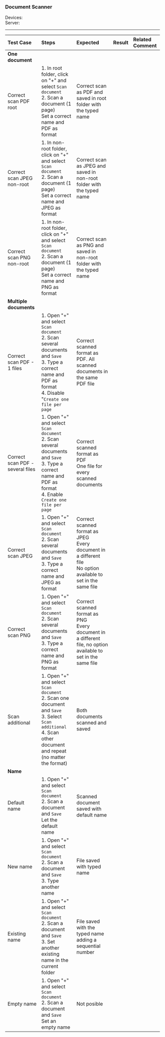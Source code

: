 ###  Document Scanner

Devices: <br>
Server: 

---

 
| Test Case | Steps | Expected | Result | Related Comment | 
| :-------- | :---- | :------- | :----: | :-------------- | 
|**One document**|||||||
| Correct scan PDF root | 1. In root folder, click on "+" and select `Scan document`<br>2. Scan a document (1 page)<br>Set a correct name and PDF as format | Correct scan as PDF and saved in root folder with the typed name |   |  |  |
| Correct scan JPEG non-root|  1. In non-root folder, click on "+" and select `Scan document`<br>2. Scan a document (1 page)<br>Set a correct name and JPEG as format| Correct scan as JPEG and saved in non-root folder with the typed name |   |  |  |
| Correct scan PNG non-root|  1. In non-root folder, click on "+" and select `Scan document`<br>2. Scan a document (1 page)<br>Set a correct name and PNG as format| Correct scan as PNG and saved in non-root folder with the typed name |   |  |  |
|**Multiple documents**|||||||
| Correct scan PDF -  1 files | 1. Open "+" and select `Scan document`<br>2. Scan several documents and `Save`<br>3. Type a correct name and PDF as format<br>4. Disable "`Create one file per page` | Correct scanned format as PDF. All scanned documents in the same PDF file |   |  |  
| Correct scan PDF - several files | 1. Open "+" and select `Scan document`<br>2. Scan several documents and `Save`<br>3. Type a correct name and PDF as format<br>4. Enable `Create one file per page` | Correct scanned format as PDF<br>One file for every scanned documents  | |  |  |
| Correct scan JPEG  | 1. Open "+" and select `Scan document`<br>2. Scan several documents and `Save`<br>3. Type a correct name and JPEG as format | Correct scanned format as JPEG<br>Every document in a different file<br>No option available to set in the same file |   |  |  |
| Correct scan PNG  | 1. Open "+" and select `Scan document`<br>2. Scan several documents and `Save`<br>3. Type a correct name and PNG as format | Correct scanned format as PNG<br>Every document in a different file, no option available to set in the same file |  |  |  |
| Scan additional  | 1. Open "+" and select `Scan document`<br>2. Scan one document and `Save`<br>3. Select `Scan additional`<br>4. Scan other document and repeat (no matter the format) | Both documents scanned and saved |   |  |  |
|**Name**|||||||
| Default name | 1. Open "+" and select `Scan document`<br>2. Scan a document and `Save`<br>Let the default name | Scanned document saved with default name |   |  |  |
| New name | 1. Open "+" and select `Scan document`<br>2. Scan a document and `Save`<br>3. Type another name | File saved with typed name |  |  |  |
| Existing name | 1. Open "+" and select `Scan document`<br>2. Scan a document and `Save`<br>3. Set another existing name in the current folder | File saved with the typed name adding a sequential number |  |  |  |
| Empty name | 1. Open "+" and select `Scan document`<br>2. Scan a document and `Save`<br>Set an empty name | Not posible |   |  |  |